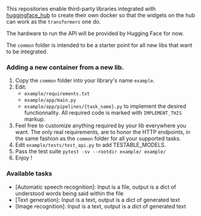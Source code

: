 
This repositories enable third-party libraries integrated with [huggingface_hub](https://github.com/huggingface/huggingface_hub/) to create
their own docker so that the widgets on the hub can work as the `transformers` one do.

The hardware to run the API will be provided by Hugging Face for now.

The `common` folder is intended to be a starter point for all new libs that 
want to be integrated.

### Adding a new container from a new lib.


1. Copy the `common` folder into your library's name `example`.
2. Edit:
    - `example/requirements.txt`
    - `example/app/main.py`
    - `example/app/pipelines/{task_name}.py` 
    to implement the desired functionnality. All required code is marked with `IMPLEMENT_THIS` markup.
3. Feel free to customize anything required by your lib everywhere you want. The only real requirements, are to honor the HTTP endpoints, in the same fashion as the `common` folder for all your supported tasks.
4. Edit `example/tests/test_api.py` to add TESTABLE_MODELS.
5. Pass the test suite `pytest -sv --rootdir example/ example/`
6. Enjoy !


### Available tasks

- [Automatic speech recognition]: Input is a file, output is a dict of understood words being said within the file
- [Text generation]: Input is a text, output is a dict of generated text
- [Image recognition]: Input is a text, output is a dict of generated text


